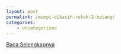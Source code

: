 ```yaml
---
layout: post
permalink: /mimpi-dikasih-rokok-2-batang/
categories:
    - Uncategorized
---
```


[Baca Selengkapnya](/04)